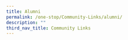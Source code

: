 ```yaml
---
title: Alumni
permalink: /one-stop/Community-Links/alumni/
description: ""
third_nav_title: Community Links
---
```

